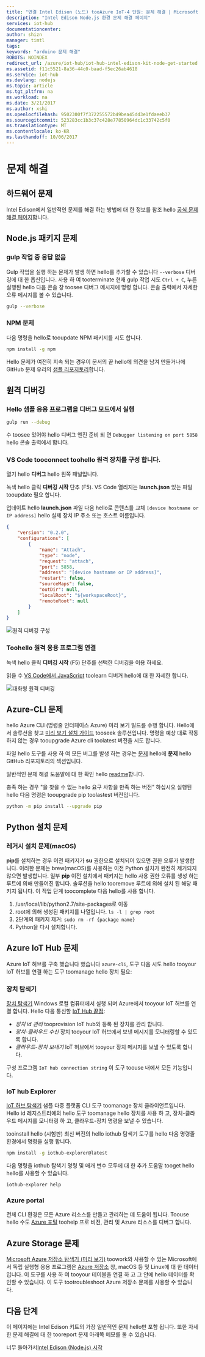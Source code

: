 ```yaml
---
title: "연결 Intel Edison (노드) tooAzure IoT-4 단원: 문제 해결 | Microsoft Docs"
description: "Intel Edison Node.js 환경 문제 해결 페이지"
services: iot-hub
documentationcenter: 
author: shizn
manager: timtl
tags: 
keywords: "arduino 문제 해결"
ROBOTS: NOINDEX
redirect_url: /azure/iot-hub/iot-hub-intel-edison-kit-node-get-started
ms.assetid: f11c5521-8a36-44c0-baad-f5ec26ab4618
ms.service: iot-hub
ms.devlang: nodejs
ms.topic: article
ms.tgt_pltfrm: na
ms.workload: na
ms.date: 3/21/2017
ms.author: xshi
ms.openlocfilehash: 9502300f7f372255572b49bea45dd3e1fdaeeb37
ms.sourcegitcommit: 523283cc1b3c37c428e77850964dc1c33742c5f0
ms.translationtype: MT
ms.contentlocale: ko-KR
ms.lasthandoff: 10/06/2017
---
```

# <a name="troubleshooting"></a>문제 해결
## <a name="hardware-issues"></a>하드웨어 문제
Intel Edison에서 일반적인 문제를 해결 하는 방법에 대 한 정보를 참조 hello [공식 문제 해결 페이지](https://software.intel.com/en-us/node/637974)합니다.

## <a name="nodejs-package-issues"></a>Node.js 패키지 문제
### <a name="no-response-during-gulp-tasks"></a>gulp 작업 중 응답 없음
Gulp 작업을 실행 하는 문제가 발생 하면 hello를 추가할 수 있습니다 `--verbose` 디버깅에 대 한 옵션입니다. 사용 하 여 tooterminate 현재 gulp 작업 시도 `Ctrl + C`, 누른 실행된 hello 다음 콘솔 창 toosee 디버그 메시지에 명령 합니다. 콘솔 출력에서 자세한 오류 메시지를 볼 수 있습니다. 

```bash
gulp --verbose
```

### <a name="npm-issues"></a>NPM 문제
다음 명령을 hello로 tooupdate NPM 패키지를 시도 합니다.

```bash
npm install -g npm
```

Hello 문제가 여전히 지속 되는 경우이 문서의 끝 hello에 의견을 남겨 만들거나에 GitHub 문제 우리의 [샘플 리포지토리][sample-repository]합니다.

## <a name="remote-debugging"></a>원격 디버깅

### <a name="run-hello-sample-application-in-debug-mode"></a>Hello 샘플 응용 프로그램을 디버그 모드에서 실행

```bash
gulp run --debug
```

수 toosee 있어야 hello 디버그 엔진 준비 되 면 ```Debugger listening on port 5858``` hello 콘솔 출력에서 합니다.

### <a name="configure-vs-code-tooconnect-toohello-remote-device"></a>VS Code tooconnect toohello 원격 장치를 구성 합니다.

열기 hello **디버그** hello 왼쪽 패널입니다.

녹색 hello 클릭 **디버깅 시작** 단추 (F5). VS Code 열리지는 **launch.json** 있는 파일 tooupdate 필요 합니다.

업데이트 hello **launch.json** 파일 다음 hello로 콘텐츠를 교체 `[device hostname or IP address]` hello 실제 장치 IP 주소 또는 호스트 이름입니다.  

```json
{
    "version": "0.2.0",
    "configurations": [
        {
            "name": "Attach",
            "type": "node",
            "request": "attach",
            "port": 5858,
            "address": "[device hostname or IP address]",
            "restart": false,
            "sourceMaps": false,
            "outDir": null,
            "localRoot": "${workspaceRoot}",
            "remoteRoot": null
        }
    ]
}
```

![원격 디버깅 구성](media/iot-hub-intel-edison-lessons/troubleshooting/remote_debugging_configuration.png)

### <a name="attach-toohello-remote-application"></a>Toohello 원격 응용 프로그램 연결

녹색 hello 클릭 **디버깅 시작** (F5) 단추를 선택한 디버깅을 이용 하세요.

읽을 수 [VS Code에서 JavaScript](https://code.visualstudio.com/docs/languages/javascript#_debugging) toolearn 디버거 hello에 대 한 자세한 합니다.

![대화형 원격 디버깅](media/iot-hub-intel-edison-lessons/troubleshooting/remote_debugging_interactive.png)

## <a name="azure-cli-issues"></a>Azure-CLI 문제
hello Azure CLI (명령줄 인터페이스 Azure) 미리 보기 빌드를 수행 합니다. Hello에서 솔루션을 찾고 [미리 보기 설치 가이드](https://github.com/Azure/azure-cli/blob/master/doc/preview_install_guide.md) tooseek 솔루션입니다. 명령을 예상 대로 작동 하지 않는 경우 tooupgrade Azure cli toolatest 버전을 시도 합니다.

파일 hello 도구를 사용 하 여 모든 버그를 발생 하는 경우는 [문제](https://github.com/Azure/azure-cli/issues) hello에 **문제** hello GitHub 리포지토리의 섹션입니다.

일반적인 문제 해결 도움말에 대 한 확인 hello [readme](https://github.com/Azure/azure-cli/blob/master/README.rst)합니다.

충족 하는 경우 "을 찾을 수 없는 hello 요구 사항을 만족 하는 버전" 하십시오 실행된 hello 다음 명령은 tooupgrade pip toolastest 버전입니다.

```bash
python -m pip install --upgrade pip
```

## <a name="python-installation-issues"></a>Python 설치 문제
### <a name="legacy-installation-issues-macos"></a>레거시 설치 문제(macOS)
**pip**를 설치하는 경우 이전 패키지가 **su** 권한으로 설치되어 있으면 권한 오류가 발생합니다. 이러한 문제는 brew(macOS)를 사용하는 이전 Python 설치가 완전히 제거되지 않으면 발생합니다. 일부 **pip** 이전 설치에서 패키지는 hello 사용 권한 오류를 생성 하는 루트에 의해 만들어진 합니다. 솔루션을 hello tooremove 루트에 의해 설치 된 해당 패키지 됩니다. 이 작업 단계 toocomplete 다음 hello를 사용 합니다.

1. /usr/local/lib/python2.7/site-packages로 이동
2. root에 의해 생성된 패키지를 나열입니다. `ls -l | grep root`
3. 2단계의 패키지 제거: `sudo rm -rf {package name}`
4. Python을 다시 설치합니다.

## <a name="azure-iot-hub-issues"></a>Azure IoT Hub 문제
Azure IoT 허브를 구축 했습니다 했습니다 `azure-cli`, 도구 다음 시도 hello tooyour IoT 허브를 연결 하는 도구 toomanage hello 장치 필요:

### <a name="device-explorer"></a>장치 탐색기
[장치 탐색기](https://github.com/Azure/azure-iot-sdk-csharp/tree/master/tools/DeviceExplorer) Windows 로컬 컴퓨터에서 실행 되며 Azure에서 tooyour IoT 허브를 연결 합니다. Hello 다음 통신할 [IoT Hub 끝점](iot-hub-devguide.md):

- _장치 id 관리_ tooprovision IoT hub와 등록 된 장치를 관리 합니다.
- _장치-클라우드 수신_ 장치 tooyour IoT 허브에서 보낸 메시지를 모니터링할 수 있도록 합니다.
- _클라우드-장치 보내기_ IoT 허브에서 tooyour 장치 메시지를 보낼 수 있도록 합니다.

구성 프로그램 `IoT hub connection string` 이 도구 toouse 내에서 모든 기능입니다.

### <a name="iot-hub-explorer"></a>IoT hub Explorer
[IoT 허브 탐색기](https://github.com/Azure/iothub-explorer) 샘플 다중 플랫폼 CLI 도구 toomanage 장치 클라이언트입니다. Hello id 레지스트리에의 hello 도구 toomanage hello 장치를 사용 하 고, 장치-클라우드 메시지를 모니터링 하 고, 클라우드-장치 명령을 보낼 수 있습니다.

tooinstall hello (시험판) 최신 버전의 hello iothub 탐색기 도구를 hello 다음 명령줄 환경에서 명령을 실행 합니다.

```bash
npm install -g iothub-explorer@latest
```

다음 명령을 iothub 탐색기 명령 및 매개 변수 모두에 대 한 추가 도움말 tooget hello hello를 사용할 수 있습니다.

```bash
iothub-explorer help
```

### <a name="azure-portal"></a>Azure portal
전체 CLI 환경은 모든 Azure 리소스를 만들고 관리하는 데 도움이 됩니다. Toouse hello 수도 [Azure 포털](../azure-portal-overview.md) toohelp 프로 비전, 관리 및 Azure 리소스를 디버그 합니다.

## <a name="azure-storage-issues"></a>Azure Storage 문제
[Microsoft Azure 저장소 탐색기 (미리 보기)](http://storageexplorer.com) toowork와 사용할 수 있는 Microsoft에서 독립 실행형 응용 프로그램은 [Azure 저장소](https://azure.microsoft.com/en-us/services/storage/) 창, macOS 등 및 Linux에 대 한 데이터입니다. 이 도구를 사용 하 여 tooyour 테이블을 연결 하 고 그 안에 hello 데이터를 확인할 수 있습니다. 이 도구 tootroubleshoot Azure 저장소 문제를 사용할 수 있습니다.

## <a name="next-steps"></a>다음 단계
이 페이지에는 Intel Edison 키트의 가장 일반적인 문제 hello만 포함 됩니다. 또한 자세한 문제 해결에 대 한 tooreport 문제 아래쪽 메모를 둘 수 있습니다.

너무 돌아가서[Intel Edison (Node.js) 시작](iot-hub-intel-edison-kit-node-get-started.md)

<!-- Images and links -->

[sample-repository]: https://github.com/Azure-Samples/iot-hub-node-edison-getting-started